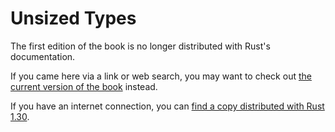 # Unsized Types

The first edition of the book is no longer distributed with Rust's documentation.

If you came here via a link or web search, you may want to check out [the current
version of the book](../ch19-04-advanced-types.html#dynamically-sized-types-and-the-sized-trait) instead.

If you have an internet connection, you can [find a copy distributed with
Rust
1.30](https://doc.rust-lang.org/1.30.0/book/first-edition/unsized-types.html).
